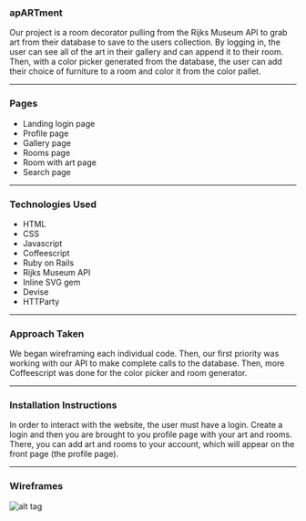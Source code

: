 

### apARTment

Our project is a room decorator pulling from the Rijks Museum API to grab art from their 
database to save to the users collection. By logging in, the user can see all of the 
art in their gallery and can append it to their room. Then, with a color picker
generated from the database, the user can add their choice of furniture to a room and
color it from the color pallet.


---
### Pages

* Landing login page
* Profile page
* Gallery page
* Rooms page
* Room with art page
* Search page 

---
### Technologies Used

* HTML
* CSS
* Javascript
* Coffeescript 
* Ruby on Rails 
* Rijks Museum API
* Inline SVG gem
* Devise 
* HTTParty

---
### Approach Taken

We began wireframing each individual code. Then, our first priority was working with
our API to make complete calls to the database. Then, more Coffeescript was done for 
the color picker and room generator. 


---
### Installation Instructions
In order to interact with the website, the user must have a login. Create a login and
then you are brought to you profile page with your art and rooms. There, you can
add art and rooms to your account, which will appear on the front page (the profile page). 

---
### Wireframes
![alt tag](./wireframes/art-show.png)

